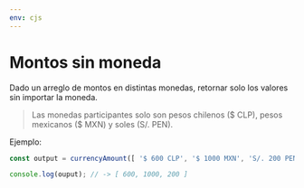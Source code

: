 ```yaml
---
env: cjs
---
```


# Montos sin moneda

Dado un arreglo de montos en distintas monedas, retornar solo los valores sin
importar la moneda.

> Las monedas participantes solo son pesos chilenos ($ CLP), pesos mexicanos
> ($ MXN) y soles (S/. PEN).

Ejemplo:

```javascript
const output = currencyAmount([ '$ 600 CLP', '$ 1000 MXN', 'S/. 200 PEN' ]);

console.log(ouput); // -> [ 600, 1000, 200 ]
```
